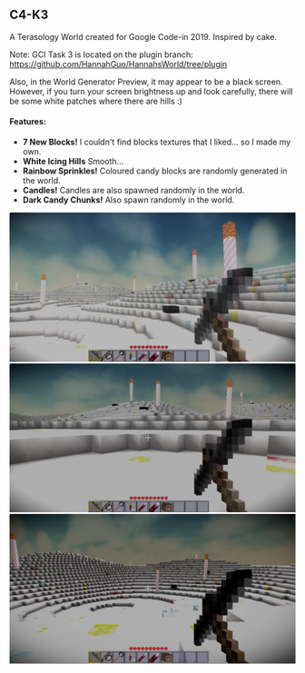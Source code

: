 ## C4-K3
A Terasology World created for Google Code-in 2019. Inspired by cake.

Note: GCI Task 3 is located on the plugin branch: https://github.com/HannahGuo/HannahsWorld/tree/plugin

Also, in the World Generator Preview, it may appear to be a black screen. However, if you turn your screen brightness up and look carefully, there will be some white patches where there are hills :)

#### Features:
- **7 New Blocks!** I couldn't find blocks textures that I liked... so I made my own.
- **White Icing Hills** Smooth...
- **Rainbow Sprinkles!** Coloured candy blocks are randomly generated in the world. 
- **Candles!** Candles are also spawned randomly in the world.
- **Dark Candy Chunks!** Also spawn randomly in the world.

![alt text](https://github.com/HannahGuo/HannahsWorld/blob/master/images/C4-K3.png "Photo 1")
![alt text](https://github.com/HannahGuo/HannahsWorld/blob/master/images/C4-K3(2).png "Photo 2")
![alt text](https://github.com/HannahGuo/HannahsWorld/blob/master/images/C4-K3(3).png "Photo 3")
